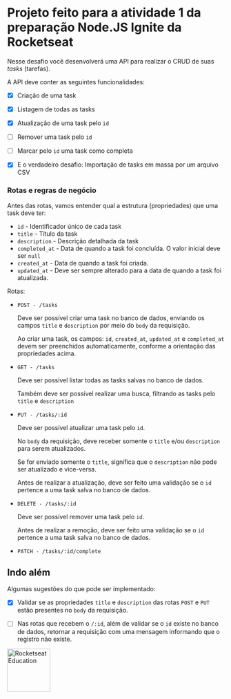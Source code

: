 # Projeto feito para a atividade 1 da preparação Node.JS Ignite da Rocketseat

Nesse desafio você desenvolverá uma API para realizar o CRUD de suas *tasks* (tarefas).

A API deve conter as seguintes funcionalidades:

- [X] Criação de uma task
- [X] Listagem de todas as tasks
- [X] Atualização de uma task pelo `id`
- [ ] Remover uma task pelo `id`
- [ ] Marcar pelo `id` uma task como completa
- [X] E o verdadeiro desafio: Importação de tasks em massa por um arquivo CSV


### Rotas e regras de negócio

Antes das rotas, vamos entender qual a estrutura (propriedades) que uma task deve ter:

- `id` - Identificador único de cada task
- `title` - Título da task
- `description` - Descrição detalhada da task
- `completed_at` - Data de quando a task foi concluída. O valor inicial deve ser `null`
- `created_at` - Data de quando a task foi criada.
- `updated_at` - Deve ser sempre alterado para a data de quando a task foi atualizada.

Rotas:

- `POST - /tasks`
    
    Deve ser possível criar uma task no banco de dados, enviando os campos `title` e `description` por meio do `body` da requisição.
    
    Ao criar uma task, os campos: `id`, `created_at`, `updated_at` e `completed_at` devem ser preenchidos automaticamente, conforme a orientação das propriedades acima.
    
- `GET - /tasks`
    
    Deve ser possível listar todas as tasks salvas no banco de dados.
    
    Também deve ser possível realizar uma busca, filtrando as tasks pelo `title` e `description`
    
- `PUT - /tasks/:id`
    
    Deve ser possível atualizar uma task pelo `id`.
    
    No `body` da requisição, deve receber somente o `title` e/ou `description` para serem atualizados.
    
    Se for enviado somente o `title`, significa que o `description` não pode ser atualizado e vice-versa.
    
    Antes de realizar a atualização, deve ser feito uma validação se o `id` pertence a uma task salva no banco de dados.
    
- `DELETE - /tasks/:id`
    
    Deve ser possível remover uma task pelo `id`.
    
    Antes de realizar a remoção, deve ser feito uma validação se o `id` pertence a uma task salva no banco de dados.
    
- `PATCH - /tasks/:id/complete`

## Indo além

Algumas sugestões do que pode ser implementado:

- [X] Validar se as propriedades `title` e `description` das rotas `POST` e `PUT` estão presentes no `body` da requisição.
- [ ] Nas rotas que recebem o `/:id`, além de validar se o `id` existe no banco de dados, retornar a requisição com uma mensagem informando que o registro não existe.


<img alt="Rocketseat Education" src="https://avatars.githubusercontent.com/u/69590972?s=200&v=4" width="100px" />
